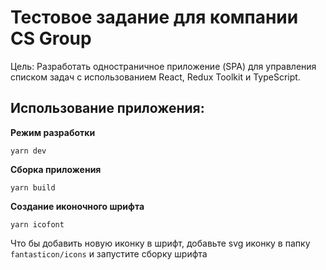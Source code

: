 # Тестовое задание для компании CS Group

Цель: Разработать одностраничное приложение (SPA) для управления
списком задач с использованием React, Redux Toolkit и TypeScript.

## Использование приложения:

**Режим разработки**

```
yarn dev
```

**Сборка приложения**

```
yarn build
```

**Создание иконочного шрифта**

```
yarn icofont
```
Что бы добавить новую иконку в шрифт, добавьте svg иконку в папку `fantasticon/icons` и запустите сборку шрифта

